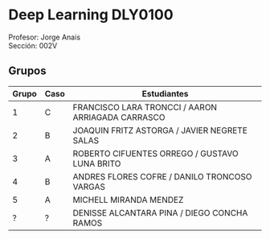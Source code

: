 # Deep Learning DLY0100

Profesor: Jorge Anais  
Sección: 002V  

## Grupos

| Grupo | Caso | Estudiantes                                       |
|-------|------|---------------------------------------------------|
| 1     | C    | FRANCISCO LARA TRONCCI / AARON ARRIAGADA CARRASCO |
| 2     | B    | JOAQUIN FRITZ ASTORGA / JAVIER NEGRETE SALAS      |
| 3     | A    | ROBERTO CIFUENTES ORREGO / GUSTAVO LUNA BRITO     |
| 4     | B    | ANDRES FLORES COFRE / DANILO TRONCOSO VARGAS      |
| 5     | A    | MICHELL MIRANDA MENDEZ                            |
| ?     | ?    | DENISSE ALCANTARA PINA / DIEGO CONCHA RAMOS       |



